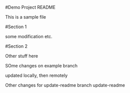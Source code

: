 #Demo Project README

This is a sample file

#Section 1

some modification etc.

#Section 2

Other stuff here

SOme changes on example branch

updated locally, then remotely

Other changes for update-readme branch
update-readme
